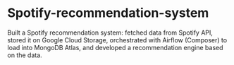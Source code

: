 # Spotify-recommendation-system
Built a Spotify recommendation system: fetched data from Spotify API, stored it on Google Cloud Storage, orchestrated with Airflow (Composer) to load into MongoDB Atlas, and developed a recommendation engine based on the data.
